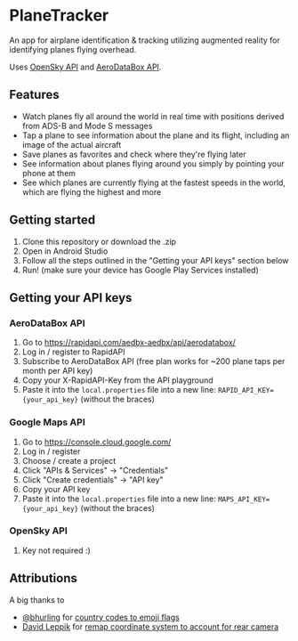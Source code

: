 # PlaneTracker

An app for airplane identification & tracking utilizing augmented reality for identifying planes flying overhead.

Uses [OpenSky API](https://opensky-network.org/) and [AeroDataBox API](https://www.aerodatabox.com/home).

## Features
* Watch planes fly all around the world in real time with positions derived from ADS-B and Mode S messages
* Tap a plane to see information about the plane and its flight, including an image of the actual aircraft
* Save planes as favorites and check where they're flying later
* See information about planes flying around you simply by pointing your phone at them
* See which planes are currently flying at the fastest speeds in the world, which are flying the highest and more

## Getting started
1. Clone this repository or download the .zip
2. Open in Android Studio
3. Follow all the steps outlined in the "Getting your API keys" section below
4. Run! (make sure your device has Google Play Services installed)


## Getting your API keys
### AeroDataBox API
1. Go to https://rapidapi.com/aedbx-aedbx/api/aerodatabox/
2. Log in / register to RapidAPI
3. Subscribe to AeroDataBox API (free plan works for ~200 plane taps per month per API key)
4. Copy your X-RapidAPI-Key from the API playground
5. Paste it into the `local.properties` file into a new line: `RAPID_API_KEY={your_api_key}` (without the braces)

### Google Maps API
1. Go to https://console.cloud.google.com/
2. Log in / register
3. Choose / create a project
4. Click "APIs & Services" -> "Credentials"
5. Click "Create credentials" -> "API key"
6. Copy your API key
7. Paste it into the `local.properties` file into a new line: `MAPS_API_KEY={your_api_key}` (without the braces)

### OpenSky API
1. Key not required :)


## Attributions
A big thanks to
* [@bhurling](https://gist.github.com/bhurling) for [country codes to emoji flags](https://gist.github.com/bhurling/c955c778f7a0765aaffd9214b12b3963)
* [David Leppik](https://stackoverflow.com/users/18078/david-leppik) for [remap coordinate system to account for rear camera](https://stackoverflow.com/a/53547852)
